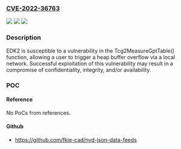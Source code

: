 ### [CVE-2022-36763](https://cve.mitre.org/cgi-bin/cvename.cgi?name=CVE-2022-36763)
![](https://img.shields.io/static/v1?label=Product&message=edk2&color=blue)
![](https://img.shields.io/static/v1?label=Version&message=*%3C%3D%20202311%20&color=brighgreen)
![](https://img.shields.io/static/v1?label=Vulnerability&message=CWE-122%3A%20Heap-based%20Buffer%20Overflow&color=brighgreen)

### Description

EDK2 is susceptible to a vulnerability in the Tcg2MeasureGptTable() function, allowing a user to trigger a heap buffer overflow via a local network. Successful exploitation of this vulnerability may result in a compromise of confidentiality, integrity, and/or availability.

### POC

#### Reference
No PoCs from references.

#### Github
- https://github.com/fkie-cad/nvd-json-data-feeds

